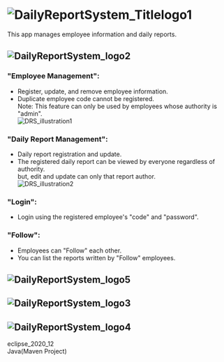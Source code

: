 # ![DailyReportSystem_Titlelogo1](https://user-images.githubusercontent.com/89298806/136723786-1ac6a4a8-32a6-4677-a1f3-db414d535411.png)</br>
This app manages employee information and daily reports.



## ![DailyReportSystem_logo2](https://user-images.githubusercontent.com/89298806/136723870-0e177ba5-2cdc-4724-81a0-af4196dc14b2.png)</br>
### "Employee Management": </br>
- Register, update, and remove employee information.
- Duplicate employee code cannot be registered.  </br>
Note: This feature can only be used by employees whose authority is "admin".</br>
![DRS_illustration1](https://user-images.githubusercontent.com/89298806/136745530-8b71d7ca-6dd0-4a80-a9f9-797231458c33.png)</br>

### "Daily Report Management": </br>
- Daily report registration and update.
- The registered daily report can be viewed by everyone regardless of authority.</br>
  but, edit and update can only that report author. </br>
![DRS_illustration2](https://user-images.githubusercontent.com/89298806/136745532-cd6b5d27-c499-4011-aaf1-b1e473481275.png)</br>

### "Login": </br>
- Login using the registered employee's "code" and "password".

### "Follow": </br>
- Employees can "Follow" each other.
- You can list the reports written by "Follow" employees.

## ![DailyReportSystem_logo5](https://user-images.githubusercontent.com/89298806/136747621-da69c83f-fd39-4ffb-92e6-28cde8af2f10.png) </br>


## ![DailyReportSystem_logo3](https://user-images.githubusercontent.com/89298806/136723872-5cfbb9b8-9145-4a64-a97b-7c7493bda120.png)</br>


## ![DailyReportSystem_logo4](https://user-images.githubusercontent.com/89298806/136723873-67b6efde-c576-44dd-9679-b1d74d5183d3.png)</br>
eclipse_2020_12</br>
Java(Maven Project)</br>


